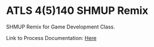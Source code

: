 # ATLS 4(5)140 SHMUP Remix

SHMUP Remix for Game Development Class.


Link to Process Documentation: [Here](https://github.com/arjun-rao/bombSquadShmup/tree/master/Process)
